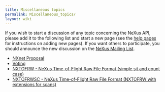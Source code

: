 ```yaml
---
title: Miscellaneous topics
permalink: Miscellaneous_topics/
layout: wiki
---
```


If you wish to start a discussion of any topic concerning the NeXus API,
please add it to the following list and start a new page (see the [help
pages](Help:Contents "wikilink") for instructions on adding new pages).
If you want others to participate, you should announce the new
discussion on the [NeXus Mailing
List](http://lists.nexusformat.org/mailman/listinfo/nexus).

-   [NXnet Proposal](NXnet_Proposal "wikilink")
-   [Voting](Voting "wikilink")
-   [ NXTOFRW - NeXus Time-of-Flight Raw File Format (simple sit and
    count case)](TOFRaw "wikilink")
-   [ NXTOFRWSC - NeXus Time-of-Flight Raw File Format (NXTOFRW with
    extensions for scans)](TOFRawScan "wikilink")

